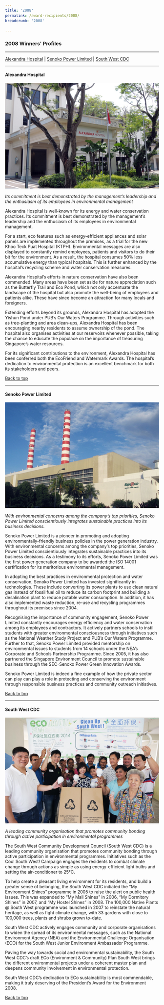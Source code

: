 ```yaml
---
title: '2008'
permalink: /award-recipients/2008/
breadcrumb: '2008'

---
```



### 2008 Winners' Profiles

-------------------

[Alexandra Hospital](#ah) | [Senoko Power Limited](#spl) | [South West CDC](#swcdc)

-------------------

<a name="ah"></a>
#### Alexandra Hospital

![Alexandra Hospital](/images/award-recipients/2008-alexandra-hospital.jpg)

*Its commitment is best demonstrated by the management’s leadership and the enthusiasm of its employees in environmental management*

Alexandra Hospital is well-known for its energy and water conservation practices. Its commitment is best demonstrated by the management’s leadership and the enthusiasm of its employees in environmental management.

For a start, eco features such as energy-efficient appliances and solar panels are implemented throughout the premises, as a trial for the new Khoo Teck Puat Hospital (KTPH). Environmental messages are also displayed to constantly remind employees, patients and visitors to do their bit for the environment. As a result, the hospital consumes 50% less accumulative energy than typical hospitals. This is further enhanced by the hospital’s recycling scheme and water conservation measures.

Alexandra Hospital’s efforts in nature conservation have also been commended. Many areas have been set aside for nature appreciation such as the Butterfly Trail and Eco Pond, which not only accentuate the landscape of the hospital but also promote the well-being of employees and patients alike. These have since become an attraction for many locals and foreigners.

Extending efforts beyond its grounds, Alexandra Hospital has adopted the Yishun Pond under PUB’s Our Waters Programme. Through activities such as tree-planting and area clean-ups, Alexandra Hospital has been encouraging nearby residents to assume ownership of the pond. The hospital also organises activities at our reservoirs whenever possible, taking the chance to educate the populace on the importance of treasuring Singapore’s water resources.

For its significant contributions to the environment, Alexandra Hospital has been conferred both the EcoFriend and Watermark Awards. The hospital’s dedication to environmental protection is an excellent benchmark for both its stakeholders and peers.

[Back to top](#top)

-------------------

<a name="spl"></a>
#### Senoko Power Limited

![Senoko Power Limited](/images/award-recipients/2008-senoko-power.jpg)

*With environmental concerns among the company’s top priorities, Senoko Power Limited conscientiously integrates sustainable practices into its business decisions.*

Senoko Power Limited is a pioneer in promoting and adopting environmentally-friendly business policies in the power generation industry. With environmental concerns among the company’s top priorities, Senoko Power Limited conscientiously integrates sustainable practices into its business decisions. As a testimony to its efforts, Senoko Power Limited was the first power generation company to be awarded the ISO 14001 certification for its meritorious environmental management.

In adopting the best practices in environmental protection and water conservation, Senoko Power Limited has invested significantly in technologies. These include converting its power plants to use clean natural gas instead of fossil fuel oil to reduce its carbon footprint and building a desalination plant to reduce potable water consumption. In addition, it has also implemented waste reduction, re-use and recycling programmes throughout its premises since 2004.
 
Recognising the importance of community engagement, Senoko Power Limited constantly encourages energy efficiency and water conservation among its employees and contractors. It actively partners schools to instil students with greater environmental consciousness through initiatives such as the National Weather Study Project and PUB’s Our Waters Programme. Further to that, Senoko Power Limited provided mentorship on environmental issues to students from 14 schools under the NEA’s Corporate and Schools Partnership Programme. Since 2005, it has also partnered the Singapore Environment Council to promote sustainable business through the SEC-Senoko Power Green Innovation Awards.

Senoko Power Limited is indeed a fine example of how the private sector can play can play a role in protecting and conserving the environment through responsible business practices and community outreach initiatives.

[Back to top](#top)

-------------------

<a name="swcdc"></a>
#### South West CDC

![South West CDC](/images/award-recipients/2008-south-west-cdc.jpg)

*A leading community organisation that promotes community bonding through active participation in environmental programmes*

The South West Community Development Council (South West CDC) is a leading community organisation that promotes community bonding through active participation in environmental programmes.  Initiatives such as the Cool South West! Campaign engages the residents to combat climate change through actions as simple as using energy-efficient light bulbs and setting the air-conditioner to 25°C.

To help create a pleasant living environment for its residents, and build a greater sense of belonging, the South West CDC initiated the “My Environment Shines” programme in 2005 to raise the alert on public health issues.  This was expanded to “My Mall Shines” in 2006, “My Dormitory Shines” in 2007, and “My Hostel Shines” in 2008.  The 100,000 Native Plants @ South West programme was launched in 2007 to reinstate the natural heritage, as well as fight climate change, with 33 gardens with close to 100,000 trees, plants and shrubs grown to-date.

South West CDC actively engages community and corporate organisations to widen the spread of its environmental messages, such as the National Environment Agency (NEA) and the Environmental Challenge Organisation (ECO) for the South West Junior Environment Ambassador Programme.

Paving the way towards social and environmental sustainability, the South West CDC’s draft ECo (Environment & Community) Plan South West brings the different environmental projects under a coherent master plan and deepens community involvement in environmental protection.

South West CDC’s dedication to ECo sustainability is most commendable, making it truly deserving of the President’s Award for the Environment 2008.

[Back to top](#top)
